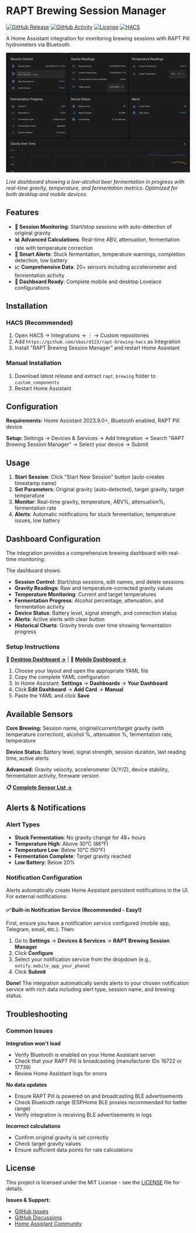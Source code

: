 # RAPT Brewing Session Manager

[![GitHub Release](https://img.shields.io/github/v/release/sbaird123/rapt-brewing-hacs?style=for-the-badge)](https://github.com/sbaird123/rapt-brewing-hacs/releases)
[![GitHub Activity](https://img.shields.io/github/commit-activity/y/sbaird123/rapt-brewing-hacs?style=for-the-badge)](https://github.com/sbaird123/rapt-brewing-hacs/commits/main)
[![License](https://img.shields.io/github/license/sbaird123/rapt-brewing-hacs?style=for-the-badge)](LICENSE)
[![HACS](https://img.shields.io/badge/HACS-Custom-orange.svg?style=for-the-badge)](https://github.com/hacs/integration)

A Home Assistant integration for monitoring brewing sessions with RAPT Pill hydrometers via Bluetooth.

![RAPT Brewing Dashboard](docs/dashboard-screenshot.png)

*Live dashboard showing a low-alcohol beer fermentation in progress with real-time gravity, temperature, and fermentation metrics. Optimized for both desktop and mobile devices.*

## Features

- **🍺 Session Monitoring**: Start/stop sessions with auto-detection of original gravity
- **📊 Advanced Calculations**: Real-time ABV, attenuation, fermentation rate with temperature correction
- **🔔 Smart Alerts**: Stuck fermentation, temperature warnings, completion detection, low battery
- **📈 Comprehensive Data**: 20+ sensors including accelerometer and fermentation activity
- **📱 Dashboard Ready**: Complete mobile and desktop Lovelace configurations

## Installation

### HACS (Recommended)
1. Open HACS → Integrations → ⋮ → Custom repositories
2. Add `https://github.com/sbaird123/rapt-brewing-hacs` as Integration
3. Install "RAPT Brewing Session Manager" and restart Home Assistant

### Manual Installation
1. Download latest release and extract `rapt_brewing` folder to `custom_components`
2. Restart Home Assistant

## Configuration

**Requirements:** Home Assistant 2023.9.0+, Bluetooth enabled, RAPT Pill device

**Setup:** Settings → Devices & Services → Add Integration → Search "RAPT Brewing Session Manager" → Select your device → Submit

## Usage

1. **Start Session**: Click "Start New Session" button (auto-creates timestamp name)
2. **Set Parameters**: Original gravity (auto-detected), target gravity, target temperature
3. **Monitor**: Real-time gravity, temperature, ABV%, attenuation%, fermentation rate
4. **Alerts**: Automatic notifications for stuck fermentation, temperature issues, low battery

## Dashboard Configuration

The integration provides a comprehensive brewing dashboard with real-time monitoring:

The dashboard shows:
- **Session Control**: Start/stop sessions, edit names, and delete sessions
- **Gravity Readings**: Raw and temperature-corrected gravity values
- **Temperature Monitoring**: Current and target temperatures
- **Fermentation Progress**: Alcohol percentage, attenuation, and fermentation activity
- **Device Status**: Battery level, signal strength, and connection status
- **Alerts**: Active alerts with clear button
- **Historical Charts**: Gravity trends over time showing fermentation progress

### Setup Instructions

**📱 [Desktop Dashboard →](dashboard_config.yaml)** | **📱 [Mobile Dashboard →](dashboard_config_mobile.yaml)**

1. Choose your layout and open the appropriate YAML file
2. Copy the complete YAML configuration
3. In Home Assistant: **Settings** → **Dashboards** → **Your Dashboard**
4. Click **Edit Dashboard** → **Add Card** → **Manual**
5. Paste the YAML and click **Save**

## Available Sensors

**Core Brewing:** Session name, original/current/target gravity (with temperature correction), alcohol %, attenuation %, fermentation rate, temperature

**Device Status:** Battery level, signal strength, session duration, last reading time, active alerts

**Advanced:** Gravity velocity, accelerometer (X/Y/Z), device stability, fermentation activity, firmware version

**📋 [Complete Sensor List →](SENSORS.md)**

## Alerts & Notifications

### Alert Types
- **Stuck Fermentation**: No gravity change for 48+ hours
- **Temperature High**: Above 30°C (86°F)
- **Temperature Low**: Below 10°C (50°F)
- **Fermentation Complete**: Target gravity reached
- **Low Battery**: Below 20%

### Notification Configuration
Alerts automatically create Home Assistant persistent notifications in the UI. For external notifications:

#### ✅ Built-in Notification Service (Recommended - Easy!)
First, ensure you have a notification service configured (mobile app, Telegram, email, etc.). Then:

1. Go to **Settings** → **Devices & Services** → **RAPT Brewing Session Manager**
2. Click **Configure**
3. Select your notification service from the dropdown (e.g., `notify.mobile_app_your_phone`)
4. Click **Submit**

**Done!** The integration automatically sends alerts to your chosen notification service with rich data including alert type, session name, and brewing status.

## Troubleshooting

### Common Issues

**Integration won't load**
- Verify Bluetooth is enabled on your Home Assistant server
- Check that your RAPT Pill is broadcasting (manufacturer IDs 16722 or 17739)
- Review Home Assistant logs for errors

**No data updates**
- Ensure RAPT Pill is powered on and broadcasting BLE advertisements
- Check Bluetooth range (ESPHome BLE proxies recommended for better range)
- Verify integration is receiving BLE advertisements in logs

**Incorrect calculations**
- Confirm original gravity is set correctly
- Check target gravity values
- Ensure sufficient data points for rate calculations

## License

This project is licensed under the MIT License - see the [LICENSE](LICENSE) file for details.

**Issues & Support:**
- [GitHub Issues](https://github.com/sbaird123/rapt-brewing-hacs/issues)
- [GitHub Discussions](https://github.com/sbaird123/rapt-brewing-hacs/discussions)
- [Home Assistant Community](https://community.home-assistant.io/)